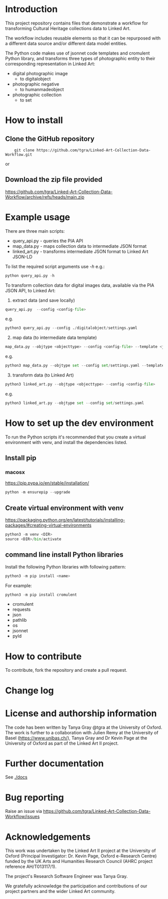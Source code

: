 
# Introduction

This project repository contains files that demonstrate a workflow for transforming Cultural Heritage collections data to Linked Art.

The workflow includes reusable elements so that it can be repurposed with a different data source and/or different data model entities.

The Python code makes use of jsonnet code templates and cromulent Python library, and transforms three types of photographic entity to their corresponding representation in Linked Art:
- digital photographic image 
  - to digitalobject
- photographic negative 
  - to humanmadeobject
- photographic collection
  -  to set

# How to install

## Clone the GitHub repository
```
    git clone https://github.com/tgra/Linked-Art-Collection-Data-Workflow.git
```

or 

## Download the zip file provided

https://github.com/tgra/Linked-Art-Collection-Data-Workflow/archive/refs/heads/main.zip

# Example usage
There are three main scripts:
- query_api.py - queries the PIA API
- map_data.py - maps collection data to intermediate JSON format
- linked_art.py - transforms intermediate JSON format to Linked Art JSON-LD

To list the required script arguments use <i>-h</i> e.g.:
```python
python query_api.py -h
```

To transform collection data for digital images data, available via the PIA JSON API, to Linked Art:

1. extract data (and save locally)
```python
query_api.py  --config <config-file>
```
e.g.
```python
python3 query_api.py --config ./digitalobject/settings.yaml 
```

2. map data (to intermediate data template)
```python
map_data.py --objtype <objecttype> --config <config-file> --template <jsonnet-template-filepath>
```
e.g.
```python
python3 map_data.py --objtype set --config set/settings.yaml --template set/template.jsonnet
```
3. transform data (to Linked Art)

```python
python3 linked_art.py --objtype <objecttype> --config <config-file> 
```
e.g.
```python
python3 linked_art.py --objtype set --config set/settings.yaml
```





# How to set up the dev environment
To run the Python scripts it's recommended that you create a virtual environment with venv, and install the dependencies listed.

## Install pip

###  macosx  
https://pip.pypa.io/en/stable/installation/

```python
python -m ensurepip --upgrade
```
## Create virtual environment with venv
https://packaging.python.org/en/latest/tutorials/installing-packages/#creating-virtual-environments

```python
python3 -m venv <DIR>
source <DIR>/bin/activate
```

## command line install Python libraries
Install the following Python libraries with following pattern:
```python 
python3 -m pip install <name> 
```
For example: 
```python
python3 -m pip install cromulent
```

- cromulent
- requests
- json
- pathlib
- os
- jsonnet
- pyld
  


# How to contribute
To contribute, fork the repository and create a pull request. 

# Change log

# License and authorship information
The code has been written by Tanya Gray @tgra at the University of Oxford. The work is further to a collaboration with Julien Remy at the University of Basel (https://www.unibas.ch/), Tanya Gray and Dr Kevin Page at the University of Oxford as part of the Linked Art II project.


# Further documentation
See [./docs](documentation)

# Bug reporting
Raise an issue via https://github.com/tgra/Linked-Art-Collection-Data-Workflow/issues

# Acknowledgements
This work was undertaken by the Linked Art II project at the University of Oxford (Principal Investigator: Dr. Kevin Page, Oxford e-Research Centre) funded by the UK Arts and Humanities Research Council (AHRC project reference AH/T013117/1). 

The project's Research Software Engineer was Tanya Gray. 

We gratefully acknowledge the participation and contributions of our project partners and the wider Linked Art community.


